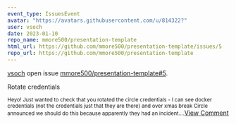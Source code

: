 ```yaml
---
event_type: IssuesEvent
avatar: "https://avatars.githubusercontent.com/u/814322?"
user: vsoch
date: 2023-01-10
repo_name: mmore500/presentation-template
html_url: https://github.com/mmore500/presentation-template/issues/5
repo_url: https://github.com/mmore500/presentation-template
---
```


<a href='https://github.com/vsoch' target='_blank'>vsoch</a> open issue <a href='https://github.com/mmore500/presentation-template/issues/5' target='_blank'>mmore500/presentation-template#5</a>.

<p>Rotate credentials</p><small>Heyo! Just wanted to check that you rotated the circle credentials - I can see docker credentials (not the credentials just that they are there) and over xmas break Circle announced we should do this because apparently they had an incident....</small><a href='https://github.com/mmore500/presentation-template/issues/5' target='_blank'>View Comment</a>